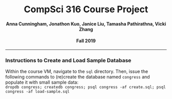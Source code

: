<h1 align="center">CompSci 316 Course Project</h1>
<h4 align="center">Anna Cunningham, Jonathon Kuo, Janice Liu, Tamasha Pathirathna, Vicki Zhang</h4>
<h4 align="center">Fall 2019</h4>
<hr>
<h3>Instructions to Create and Load Sample Database</h3>
<p>Within the course VM, navigate to the <code>sql</code> directory. Then, issue the following commands to (re)create the database named <code>congress</code> and populate it with small sample data:<br>
<code>dropdb congress; createdb congress; psql congress -af create.sql; psql congress -af load-sample.sql</code>
</p>